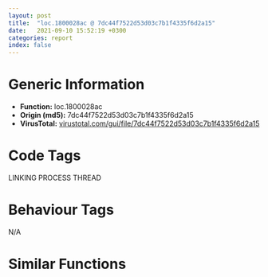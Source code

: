 ```yaml
---
layout: post
title:  "loc.1800028ac @ 7dc44f7522d53d03c7b1f4335f6d2a15"
date:   2021-09-10 15:52:19 +0300
categories: report
index: false
---
```


# Generic Information
- **Function:** loc.1800028ac
- **Origin (md5):** 7dc44f7522d53d03c7b1f4335f6d2a15
- **VirusTotal:** [virustotal.com/gui/file/7dc44f7522d53d03c7b1f4335f6d2a15][virustotal_ref]

# Code Tags
<span class="tag" id="LINKING">LINKING</span>
<span class="tag" id="PROCESS">PROCESS</span>
<span class="tag" id="THREAD">THREAD</span>


# Behaviour Tags
<span class="bhv-tag" id="na">N/A</span>

# Similar Functions
<script type="text/javascript" src="https://www.gstatic.com/charts/loader.js"></script>
<script type="text/javascript">

    google.charts.load('current', {'packages':['corechart']});
    google.charts.setOnLoadCallback(drawChart);

    function drawChart() {
    var data = new google.visualization.DataTable();
        data.addColumn('number', 'X');
        data.addColumn('number', 'Y');
        data.addColumn({type: 'string', role: 'tooltip', 'p': {'html': true}});
        data.addColumn({'type': 'string', 'role': 'style'});
        
        data.addRows([
    [157.3816680908203, 195.1158447265625, '<b><a href="/report/loc.1800028ac@7dc44f7522d53d03c7b1f4335f6d2a15">loc.1800028ac</a><br>@7dc44f7522d53d03c7b1f4335f6d2a15</b><br>push rbx<br>sub rsp, 0x20<br>lea rcx, str.kernel32.dll<br>call qword[sym.imp.KERNEL32.dll_GetModuleHandleW]<br>lea rdx, str.FlsAlloc<br>mov rcx, rax<br>mov rbx, rax<br>call qword[sym.imp.KERNEL32.dll_GetProcAddress]<br>lea rdx, str.FlsFree<br>mov rcx, rbx<br>xor rax, qword[0x1800141b0]<br>mov qword[0x180016880], rax<br>call qword[sym.imp.KERNEL32.dll_GetProcAddress]<br>lea rdx, str.FlsGetValue<br>xor rax, qword[0x1800141b0]<br>mov rcx, rbx<br>mov qword[0x180016888], rax<br>call qword[sym.imp.KERNEL32.dll_GetProcAddress]<br>lea rdx, str.FlsSetValue<br>xor rax, qword[0x1800141b0]<br>mov rcx, rbx<br>mov qword[0x180016890], rax<br>call qword[sym.imp.KERNEL32.dll_GetProcAddress]<br>lea rdx, str.InitializeCriticalSectionEx<br>xor rax, qword[0x1800141b0]<br>mov rcx, rbx<br>mov qword[0x180016898], rax<br>call qword[sym.imp.KERNEL32.dll_GetProcAddress]<br>lea rdx, str.CreateEventExW<br>xor rax, qword[0x1800141b0]<br>mov rcx, rbx<br>mov qword[0x1800168a0], rax<br>call qword[sym.imp.KERNEL32.dll_GetProcAddress]<br>lea rdx, str.CreateSemaphoreExW<br>xor rax, qword[0x1800141b0]<br>mov rcx, rbx<br>mov qword[0x1800168a8], rax<br>call qword[sym.imp.KERNEL32.dll_GetProcAddress]<br>lea rdx, str.SetThreadStackGuarantee<br>xor rax, qword[0x1800141b0]<br>mov rcx, rbx<br>mov qword[0x1800168b0], rax<br>call qword[sym.imp.KERNEL32.dll_GetProcAddress]<br>lea rdx, str.CreateThreadpoolTimer<br>xor rax, qword[0x1800141b0]<br>mov rcx, rbx<br>mov qword[0x1800168b8], rax<br>call qword[sym.imp.KERNEL32.dll_GetProcAddress]<br>lea rdx, str.SetThreadpoolTimer<br>xor rax, qword[0x1800141b0]<br>mov rcx, rbx<br>mov qword[0x1800168c0], rax<br>call qword[sym.imp.KERNEL32.dll_GetProcAddress]<br>lea rdx, str.WaitForThreadpoolTimerCallbacks<br>xor rax, qword[0x1800141b0]<br>mov rcx, rbx<br>mov qword[0x1800168c8], rax<br>call qword[sym.imp.KERNEL32.dll_GetProcAddress]<br>lea rdx, str.CloseThreadpoolTimer<br>xor rax, qword[0x1800141b0]<br>mov rcx, rbx<br>mov qword[0x1800168d0], rax<br>call qword[sym.imp.KERNEL32.dll_GetProcAddress]<br>lea rdx, str.CreateThreadpoolWait<br>xor rax, qword[0x1800141b0]<br>mov rcx, rbx<br>mov qword[0x1800168d8], rax<br>call qword[sym.imp.KERNEL32.dll_GetProcAddress]<br>lea rdx, str.SetThreadpoolWait<br>xor rax, qword[0x1800141b0]<br>mov rcx, rbx<br>mov qword[0x1800168e0], rax<br>call qword[sym.imp.KERNEL32.dll_GetProcAddress]<br>lea rdx, str.CloseThreadpoolWait<br>xor rax, qword[0x1800141b0]<br>mov rcx, rbx<br>mov qword[0x1800168e8], rax<br>call qword[sym.imp.KERNEL32.dll_GetProcAddress]<br>lea rdx, str.FlushProcessWriteBuffers<br>xor rax, qword[0x1800141b0]<br>mov rcx, rbx<br>mov qword[0x1800168f0], rax<br>call qword[sym.imp.KERNEL32.dll_GetProcAddress]<br>xor rax, qword[0x1800141b0]<br>lea rdx, str.FreeLibraryWhenCallbackReturns<br>mov rcx, rbx<br>mov qword[0x1800168f8], rax<br>call qword[sym.imp.KERNEL32.dll_GetProcAddress]<br>lea rdx, str.GetCurrentProcessorNumber<br>xor rax, qword[0x1800141b0]<br>mov rcx, rbx<br>mov qword[0x180016900], rax<br>call qword[sym.imp.KERNEL32.dll_GetProcAddress]<br>lea rdx, str.GetLogicalProcessorInformation<br>xor rax, qword[0x1800141b0]<br>mov rcx, rbx<br>mov qword[0x180016908], rax<br>call qword[sym.imp.KERNEL32.dll_GetProcAddress]<br>lea rdx, str.CreateSymbolicLinkW<br>xor rax, qword[0x1800141b0]<br>mov rcx, rbx<br>mov qword[0x180016910], rax<br>call qword[sym.imp.KERNEL32.dll_GetProcAddress]<br>lea rdx, str.SetDefaultDllDirectories<br>xor rax, qword[0x1800141b0]<br>mov rcx, rbx<br>mov qword[0x180016918], rax<br>call qword[sym.imp.KERNEL32.dll_GetProcAddress]<br>lea rdx, str.EnumSystemLocalesEx<br>xor rax, qword[0x1800141b0]<br>mov rcx, rbx<br>mov qword[0x180016920], rax<br>call qword[sym.imp.KERNEL32.dll_GetProcAddress]<br>lea rdx, str.CompareStringEx<br>xor rax, qword[0x1800141b0]<br>mov rcx, rbx<br>mov qword[0x180016930], rax<br>call qword[sym.imp.KERNEL32.dll_GetProcAddress]<br>lea rdx, str.GetDateFormatEx<br>xor rax, qword[0x1800141b0]<br>mov rcx, rbx<br>mov qword[0x180016928], rax<br>call qword[sym.imp.KERNEL32.dll_GetProcAddress]<br>lea rdx, str.GetLocaleInfoEx<br>xor rax, qword[0x1800141b0]<br>mov rcx, rbx<br>mov qword[0x180016938], rax<br>call qword[sym.imp.KERNEL32.dll_GetProcAddress]<br>lea rdx, str.GetTimeFormatEx<br>xor rax, qword[0x1800141b0]<br>mov rcx, rbx<br>mov qword[0x180016940], rax<br>call qword[sym.imp.KERNEL32.dll_GetProcAddress]<br>lea rdx, str.GetUserDefaultLocaleName<br>xor rax, qword[0x1800141b0]<br>mov rcx, rbx<br>mov qword[0x180016948], rax<br>call qword[sym.imp.KERNEL32.dll_GetProcAddress]<br>lea rdx, str.IsValidLocaleName<br>xor rax, qword[0x1800141b0]<br>mov rcx, rbx<br>mov qword[0x180016950], rax<br>call qword[sym.imp.KERNEL32.dll_GetProcAddress]<br>lea rdx, str.LCMapStringEx<br>xor rax, qword[0x1800141b0]<br>mov rcx, rbx<br>mov qword[0x180016958], rax<br>call qword[sym.imp.KERNEL32.dll_GetProcAddress]<br>lea rdx, str.GetCurrentPackageId<br>xor rax, qword[0x1800141b0]<br>mov rcx, rbx<br>mov qword[0x180016960], rax<br>call qword[sym.imp.KERNEL32.dll_GetProcAddress]<br>lea rdx, str.GetTickCount64<br>xor rax, qword[0x1800141b0]<br>mov rcx, rbx<br>mov qword[0x180016968], rax<br>call qword[sym.imp.KERNEL32.dll_GetProcAddress]<br>lea rdx, str.GetFileInformationByHandleExW<br>xor rax, qword[0x1800141b0]<br>mov rcx, rbx<br>mov qword[0x180016970], rax<br>call qword[sym.imp.KERNEL32.dll_GetProcAddress]<br>xor rax, qword[0x1800141b0]<br>lea rdx, str.SetFileInformationByHandleW<br>mov rcx, rbx<br>mov qword[0x180016978], rax<br>call qword[sym.imp.KERNEL32.dll_GetProcAddress]<br>xor rax, qword[0x1800141b0]<br>mov qword[0x180016980], rax<br>add rsp, 0x20<br>pop rbx<br>ret <br><eoc> ', 'point { fill-color: #e0440e; }'],
[-157.3816680908203, -195.1158447265625, '<b><a href="/report/fcn.180002540@7dc44f7522d53d03c7b1f4335f6d2a15">fcn.180002540</a><br>@7dc44f7522d53d03c7b1f4335f6d2a15</b><br>mov qword[rsp+0x20], rbx<br>push rbp<br>mov rbp, rsp<br>sub rsp, 0x20<br>mov rax, qword[0x1800141b0]<br>and qword[rbp+0x18], 0<br>movabs rbx, 0x2b992ddfa232<br>cmp rax, rbx<br>jne 0x1800025d7<br>lea rcx, [rbp+0x18]<br>call qword[sym.imp.KERNEL32.dll_GetSystemTimeAsFileTime]<br>mov rax, qword[rbp+0x18]<br>mov qword[rbp+0x10], rax<br>call qword[sym.imp.KERNEL32.dll_GetCurrentThreadId]<br>mov eax, eax<br>xor qword[rbp+0x10], rax<br>call qword[sym.imp.KERNEL32.dll_GetCurrentProcessId]<br>lea rcx, [rbp+0x20]<br>mov eax, eax<br>xor qword[rbp+0x10], rax<br>call qword[sym.imp.KERNEL32.dll_QueryPerformanceCounter]<br>mov eax, dword[rbp+0x20]<br>shl rax, 0x20<br>lea rcx, [rbp+0x10]<br>xor rax, qword[rbp+0x20]<br>xor rax, qword[rbp+0x10]<br>xor rax, rcx<br>movabs rcx, 0xffffffffffff<br>and rax, rcx<br>movabs rcx, 0x2b992ddfa233<br>cmp rax, rbx<br>cmove rax, rcx<br>mov qword[0x1800141b0], rax<br>mov rbx, qword[rsp+0x48]<br>not rax<br>mov qword[0x1800141b8], rax<br>add rsp, 0x20<br>pop rbp<br>ret <br><eoc> ', 'null'],

        ]);

    var options = {
        title: 'Similarity Plot',
        legend: 'none',
        colors: ['#dedbd9', '#e6693e', '#ec8f6e', '#f3b49f', '#f6c7b6'],
        tooltip: {isHtml: true, trigger: 'both'},
        explorer: {
        actions: ["dragToZoom", "rightClickToReset"],
        },
        chartArea: {
        width: '80%',
        height: '80%'
        },
        width: '100%',
        height: '100%'
    };

    var chart = new google.visualization.ScatterChart(document.getElementById('chart_div'));

    chart.draw(data, options);
    }
    
</script>


<div id="chart_div" style="width: 100%px; height: 100%;"></div>

# Disassembled Code
{% highlight nasm %}

push rbx
sub rsp, 0x20
lea rcx, str.kernel32.dll
call qword[sym.imp.KERNEL32.dll_GetModuleHandleW]
lea rdx, str.FlsAlloc
mov rcx, rax
mov rbx, rax
call qword[sym.imp.KERNEL32.dll_GetProcAddress]
lea rdx, str.FlsFree
mov rcx, rbx
xor rax, qword[0x1800141b0]
mov qword[0x180016880], rax
call qword[sym.imp.KERNEL32.dll_GetProcAddress]
lea rdx, str.FlsGetValue
xor rax, qword[0x1800141b0]
mov rcx, rbx
mov qword[0x180016888], rax
call qword[sym.imp.KERNEL32.dll_GetProcAddress]
lea rdx, str.FlsSetValue
xor rax, qword[0x1800141b0]
mov rcx, rbx
mov qword[0x180016890], rax
call qword[sym.imp.KERNEL32.dll_GetProcAddress]
lea rdx, str.InitializeCriticalSectionEx
xor rax, qword[0x1800141b0]
mov rcx, rbx
mov qword[0x180016898], rax
call qword[sym.imp.KERNEL32.dll_GetProcAddress]
lea rdx, str.CreateEventExW
xor rax, qword[0x1800141b0]
mov rcx, rbx
mov qword[0x1800168a0], rax
call qword[sym.imp.KERNEL32.dll_GetProcAddress]
lea rdx, str.CreateSemaphoreExW
xor rax, qword[0x1800141b0]
mov rcx, rbx
mov qword[0x1800168a8], rax
call qword[sym.imp.KERNEL32.dll_GetProcAddress]
lea rdx, str.SetThreadStackGuarantee
xor rax, qword[0x1800141b0]
mov rcx, rbx
mov qword[0x1800168b0], rax
call qword[sym.imp.KERNEL32.dll_GetProcAddress]
lea rdx, str.CreateThreadpoolTimer
xor rax, qword[0x1800141b0]
mov rcx, rbx
mov qword[0x1800168b8], rax
call qword[sym.imp.KERNEL32.dll_GetProcAddress]
lea rdx, str.SetThreadpoolTimer
xor rax, qword[0x1800141b0]
mov rcx, rbx
mov qword[0x1800168c0], rax
call qword[sym.imp.KERNEL32.dll_GetProcAddress]
lea rdx, str.WaitForThreadpoolTimerCallbacks
xor rax, qword[0x1800141b0]
mov rcx, rbx
mov qword[0x1800168c8], rax
call qword[sym.imp.KERNEL32.dll_GetProcAddress]
lea rdx, str.CloseThreadpoolTimer
xor rax, qword[0x1800141b0]
mov rcx, rbx
mov qword[0x1800168d0], rax
call qword[sym.imp.KERNEL32.dll_GetProcAddress]
lea rdx, str.CreateThreadpoolWait
xor rax, qword[0x1800141b0]
mov rcx, rbx
mov qword[0x1800168d8], rax
call qword[sym.imp.KERNEL32.dll_GetProcAddress]
lea rdx, str.SetThreadpoolWait
xor rax, qword[0x1800141b0]
mov rcx, rbx
mov qword[0x1800168e0], rax
call qword[sym.imp.KERNEL32.dll_GetProcAddress]
lea rdx, str.CloseThreadpoolWait
xor rax, qword[0x1800141b0]
mov rcx, rbx
mov qword[0x1800168e8], rax
call qword[sym.imp.KERNEL32.dll_GetProcAddress]
lea rdx, str.FlushProcessWriteBuffers
xor rax, qword[0x1800141b0]
mov rcx, rbx
mov qword[0x1800168f0], rax
call qword[sym.imp.KERNEL32.dll_GetProcAddress]
xor rax, qword[0x1800141b0]
lea rdx, str.FreeLibraryWhenCallbackReturns
mov rcx, rbx
mov qword[0x1800168f8], rax
call qword[sym.imp.KERNEL32.dll_GetProcAddress]
lea rdx, str.GetCurrentProcessorNumber
xor rax, qword[0x1800141b0]
mov rcx, rbx
mov qword[0x180016900], rax
call qword[sym.imp.KERNEL32.dll_GetProcAddress]
lea rdx, str.GetLogicalProcessorInformation
xor rax, qword[0x1800141b0]
mov rcx, rbx
mov qword[0x180016908], rax
call qword[sym.imp.KERNEL32.dll_GetProcAddress]
lea rdx, str.CreateSymbolicLinkW
xor rax, qword[0x1800141b0]
mov rcx, rbx
mov qword[0x180016910], rax
call qword[sym.imp.KERNEL32.dll_GetProcAddress]
lea rdx, str.SetDefaultDllDirectories
xor rax, qword[0x1800141b0]
mov rcx, rbx
mov qword[0x180016918], rax
call qword[sym.imp.KERNEL32.dll_GetProcAddress]
lea rdx, str.EnumSystemLocalesEx
xor rax, qword[0x1800141b0]
mov rcx, rbx
mov qword[0x180016920], rax
call qword[sym.imp.KERNEL32.dll_GetProcAddress]
lea rdx, str.CompareStringEx
xor rax, qword[0x1800141b0]
mov rcx, rbx
mov qword[0x180016930], rax
call qword[sym.imp.KERNEL32.dll_GetProcAddress]
lea rdx, str.GetDateFormatEx
xor rax, qword[0x1800141b0]
mov rcx, rbx
mov qword[0x180016928], rax
call qword[sym.imp.KERNEL32.dll_GetProcAddress]
lea rdx, str.GetLocaleInfoEx
xor rax, qword[0x1800141b0]
mov rcx, rbx
mov qword[0x180016938], rax
call qword[sym.imp.KERNEL32.dll_GetProcAddress]
lea rdx, str.GetTimeFormatEx
xor rax, qword[0x1800141b0]
mov rcx, rbx
mov qword[0x180016940], rax
call qword[sym.imp.KERNEL32.dll_GetProcAddress]
lea rdx, str.GetUserDefaultLocaleName
xor rax, qword[0x1800141b0]
mov rcx, rbx
mov qword[0x180016948], rax
call qword[sym.imp.KERNEL32.dll_GetProcAddress]
lea rdx, str.IsValidLocaleName
xor rax, qword[0x1800141b0]
mov rcx, rbx
mov qword[0x180016950], rax
call qword[sym.imp.KERNEL32.dll_GetProcAddress]
lea rdx, str.LCMapStringEx
xor rax, qword[0x1800141b0]
mov rcx, rbx
mov qword[0x180016958], rax
call qword[sym.imp.KERNEL32.dll_GetProcAddress]
lea rdx, str.GetCurrentPackageId
xor rax, qword[0x1800141b0]
mov rcx, rbx
mov qword[0x180016960], rax
call qword[sym.imp.KERNEL32.dll_GetProcAddress]
lea rdx, str.GetTickCount64
xor rax, qword[0x1800141b0]
mov rcx, rbx
mov qword[0x180016968], rax
call qword[sym.imp.KERNEL32.dll_GetProcAddress]
lea rdx, str.GetFileInformationByHandleExW
xor rax, qword[0x1800141b0]
mov rcx, rbx
mov qword[0x180016970], rax
call qword[sym.imp.KERNEL32.dll_GetProcAddress]
xor rax, qword[0x1800141b0]
lea rdx, str.SetFileInformationByHandleW
mov rcx, rbx
mov qword[0x180016978], rax
call qword[sym.imp.KERNEL32.dll_GetProcAddress]
xor rax, qword[0x1800141b0]
mov qword[0x180016980], rax
add rsp, 0x20
pop rbx
ret

{% endhighlight %}

[virustotal_ref]: https://www.virustotal.com/gui/file/7dc44f7522d53d03c7b1f4335f6d2a15
